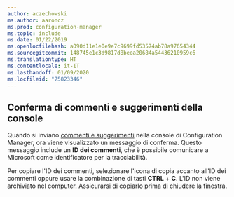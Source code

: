 ```yaml
---
author: aczechowski
ms.author: aaroncz
ms.prod: configuration-manager
ms.topic: include
ms.date: 01/22/2019
ms.openlocfilehash: a090d11e1e0e9e7c9699fd53574ab78a97654344
ms.sourcegitcommit: 148745e1c3d9817d8beea20684a54436210959c6
ms.translationtype: HT
ms.contentlocale: it-IT
ms.lasthandoff: 01/09/2020
ms.locfileid: "75823346"
---
```

## <a name="bkmk_feedback"></a> Conferma di commenti e suggerimenti della console
<!--3556010-->

Quando si inviano [commenti e suggerimenti](/sccm/core/understand/find-help#product-feedback) nella console di Configuration Manager, ora viene visualizzato un messaggio di conferma. Questo messaggio include un **ID dei commenti**, che è possibile comunicare a Microsoft come identificatore per la tracciabilità. 

Per copiare l'ID dei commenti, selezionare l'icona di copia accanto all'ID dei commenti oppure usare la combinazione di tasti **CTRL** + **C**. L'ID non viene archiviato nel computer. Assicurarsi di copiarlo prima di chiudere la finestra. 

